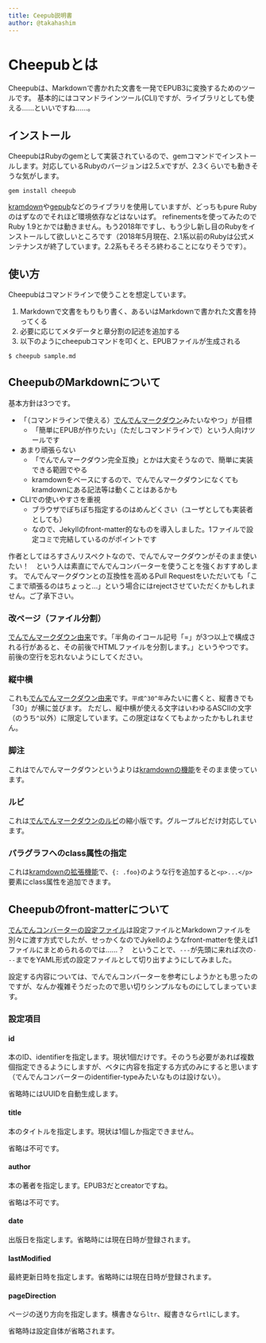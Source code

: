 ```yaml
---
title: Ceepub説明書
author: @takahashim
---
```


# Cheepubとは

Cheepubは、Markdownで書かれた文書を一発でEPUB3に変換するためのツールです。
基本的にはコマンドラインツール(CLI)ですが、ライブラリとしても使える……といいですね……。

## インストール

CheepubはRubyのgemとして実装されているので、gemコマンドでインストールします。対応しているRubyのバージョンは2.5.xですが、2.3くらいでも動きそうな気がします。

```console
gem install cheepub
```

[kramdown](https://kramdown.gettalong.org/)や[gepub](https://github.com/skoji/gepub)などのライブラリを使用していますが、どっちもpure Rubyのはずなのでそれほど環境依存などはないはず。
refinementsを使ってみたのでRuby 1.9とかでは動きません。もう2018年ですし、もう少し新し目のRubyをインストールして欲しいところです（2018年5月現在、2.1系以前のRubyは公式メンテナンスが終了しています。2.2系もそろそろ終わることになりそうです）。

## 使い方

Cheepubはコマンドラインで使うことを想定しています。

1. Markdownで文書をもりもり書く、あるいはMarkdownで書かれた文書を持ってくる
2. 必要に応じてメタデータと章分割の記述を追加する
3. 以下のようにcheepubコマンドを叩くと、EPUBファイルが生成される

```console
$ cheepub sample.md
```

## CheepubのMarkdownについて

基本方針は3つです。

* 「（コマンドラインで使える）[でんでんマークダウン](https://conv.denshochan.com/markdown)みたいなやつ」が目標
    * 「簡単にEPUBが作りたい」（ただしコマンドラインで）という人向けツールです
* あまり頑張らない
    * 「でんでんマークダウン完全互換」とかは大変そうなので、簡単に実装できる範囲でやる
    * kramdownをベースにするので、でんでんマークダウンになくてもkramdownにある記法等は動くことはあるかも
* CLIでの使いやすさを重視
    * ブラウザでぽちぽち指定するのはめんどくさい（ユーザとしても実装者としても）
    * なので、Jekyllのfront-matter的なものを導入しました。1ファイルで設定コミで完結しているのがポイントです

作者としてはろすさんリスペクトなので、でんでんマークダウンがそのまま使いたい！　という人は素直にでんでんコンバーターを使うことを強くおすすめします。
でんでんマークダウンとの互換性を高めるPull Requestをいただいても「ここまで頑張るのはちょっと…」という場合にはrejectさせていただくかもしれません。ご了承下さい。

### 改ページ（ファイル分割）

[でんでんマークダウン由来](https://conv.denshochan.com/markdown#docbreak)です。「半角のイコール記号「=」が3つ以上で構成される行があると、その前後でHTMLファイルを分割します。」というやつです。前後の空行を忘れないようにしてください。


### 縦中横

これも[でんでんマークダウン由来](https://conv.denshochan.com/markdown#tcy)です。`平成^30^年`みたいに書くと、縦書きでも「30」が横に並びます。
ただし、縦中横が使える文字はいわゆるASCIIの文字（のうち`^`以外）に限定しています。この限定はなくてもよかったかもしれません。

### 脚注

これはでんでんマークダウンというよりは[kramdownの機能](https://kramdown.gettalong.org/syntax.html#footnotes)をそのまま使っています。

### ルビ

これは[でんでんマークダウンのルビ](https://conv.denshochan.com/markdown#tcy)の縮小版です。グループルビだけ対応しています。

### パラグラフへのclass属性の指定

これは[kramdownの拡張機能](https://kramdown.gettalong.org/syntax.html)で、`{: .foo}`のような行を追加すると`<p>...</p>`要素にclass属性を追加できます。

## Cheepubのfront-matterについて

[でんでんコンバーターの設定ファイル](https://conv.denshochan.com/config)は設定ファイルとMarkdownファイルを別々に渡す方式でしたが、せっかくなのでJykellのようなfront-matterを使えば1ファイルにまとめられるのでは……？　ということで、`---`が先頭に来れば次の`---`までをYAML形式の設定ファイルとして切り出すようにしてみました。

設定する内容については、でんでんコンバーターを参考にしようかとも思ったのですが、なんか複雑そうだったので思い切りシンプルなものにしてしまっています。

### 設定項目

#### id

本のID、identifierを指定します。現状1個だけです。そのうち必要があれば複数個指定できるようにしますが、ベタに内容を指定する方式のみにすると思います（でんでんコンバーターのidentifier-typeみたいなものは設けない）。

省略時にはUUIDを自動生成します。

#### title

本のタイトルを指定します。現状は1個しか指定できません。

省略は不可です。

#### author

本の著者を指定します。EPUB3だとcreatorですね。

省略は不可です。

#### date

出版日を指定します。省略時には現在日時が登録されます。

#### lastModified

最終更新日時を指定します。省略時には現在日時が登録されます。

#### pageDirection

ページの送り方向を指定します。横書きなら`ltr`、縦書きなら`rtl`にします。

省略時は設定自体が省略されます。
